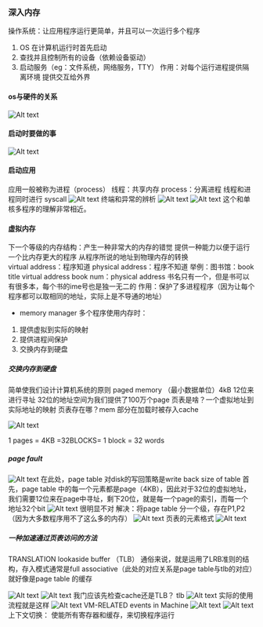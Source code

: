 ### 深入内存 
操作系统：让应用程序运行更简单，并且可以一次运行多个程序 
1. OS 在计算机运行时首先启动 
2. 查找并且控制所有的设备（依赖设备驱动） 
3. 启动服务（eg：文件系统，网络服务，TTY）
作用：对每个运行进程提供隔离环境 
提供交互给外界 
#### os与硬件的关系 
![Alt text](image-11.png)
#### 启动时要做的事 
![Alt text](image-10.png) 
#### 启动应用 
应用一般被称为进程（process）
线程：共享内存 
process：分离进程 
线程和进程同时进行
syscall 
![Alt text](image-12.png) 
终端和异常的辨析 
![Alt text](image-13.png) 
![Alt text](image-14.png) 
这个和单核多程序的理解非常相近。
#### 虚拟内存 
下一个等级的内存结构：产生一种非常大的内存的错觉 
提供一种能力以便于运行一个比内存更大的程序 
从程序所说的地址到物理内存的转换  
virtual address：程序知道 
physical address：程序不知道 
举例：图书馆：book title virtual address 
book num：physical address 
书名只有一个，但是书可以有很多本，每个书的ime号也是独一无二的
作用：保护了多进程程序（因为让每个程序都可以取相同的地址，实际上是不导通的地址） 
- memory manager 
 多个程序使用内存时：
 1. 提供虚拟到实际的映射 
 2. 提供进程间保护 
 3. 交换内存到硬盘 
 ##### 交换内存到硬盘 
 简单使我们设计计算机系统的原则 
 paged memory （最小数据单位）4kB 
 12位来进行寻址 
 32位的地址空间为我们提供了100万个page 
 页表是啥？一个虚拟地址到实际地址的映射
 页表存在哪？mem 部分在加载时被存入cache 

 ![Alt text](image-15.png) 

1 pages = 4KB =32BLOCKS= 
1 block = 32 words
##### page fault
![Alt text](image-16.png) 
在此处，page table 对disk的写回策略是write back
size of table 
首先，page table 中的每一个元素都是page（4KB），因此对于32位的虚拟地址，我们需要12位来在page中寻址，剩下20位，就是每一个page的索引，而每一个地址32个bit 
![Alt text](image-17.png) 
很明显不对 
解决：将page table 分一个级，存在P1,P2（因为大多数程序用不了这么多的内存）
![Alt text](image-18.png) 
页表的元素格式 
![Alt text](image-19.png) 

##### 一种加速通过页表访问的方法 
TRANSLATION lookaside buffer （TLB） 
通俗来说，就是运用了LRB准则的结构，存入模式通常是full associative（此处的对应关系是page table与tlb的对应）就好像是page table 的缓存

![Alt text](image-21.png)
![Alt text](image-20.png) 
我门应该先检查cache还是TLB？ tlb 
![Alt text](image-22.png) 
实际的使用流程就是这样 
![Alt text](image-23.png) 
VM-RELATED events in Machine 
![Alt text](image-24.png) 
![Alt text](image-25.png) 
上下文切换： 使能所有寄存器和缓存，来切换程序运行 

